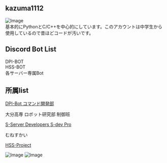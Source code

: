 ## kazuma1112
![Image](https://encrypted-tbn0.gstatic.com/images?q=tbn:ANd9GcQeDS6bZVq0D7JfHJpqEZTYWyJmki8xrYeXadW-mKDF-Q&s)  
基本的にPythonとC/C++を中心的にしています。このアカウントは中学生から使用しているので昔ほどコードが汚いです。

## Discord Bot List  
DPI-BOT  
HSS-BOT  
各サーバー専属Bot  
## 所属list
[DPI-Bot コマンド開発部](https://discord.com/api/oauth2/authorize?client_id=943752169029505114&permissions=2684480528&scope=applications.commands%20bot)  
  
大分高専 ロボット研究部 制御班  
  
[S-Server Developers S-dev Pro](https://dev.shizen.lol/)  
  
むねすかい

[HSS-Project](https://hss.aknet.tech/)
  
![Image](https://github-readme-stats.vercel.app/api?username=kazuma11121125&count_private=true)
![Image](https://github-readme-stats.vercel.app/api/top-langs/?username=kazuma11121125&layout=compact)
